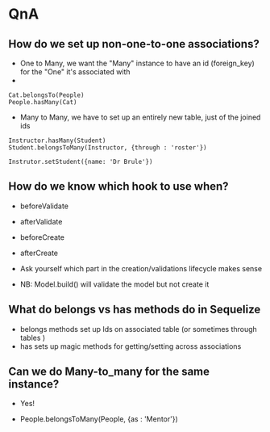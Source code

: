 # QnA


## How do we set up non-one-to-one associations?
- One to Many, we want the "Many" instance to have an id (foreign_key) for the "One" it's associated with
- 
```
Cat.belongsTo(People)
People.hasMany(Cat) 
```

- Many to Many, we have to set up an entirely new table, just of the joined ids

```
Instructor.hasMany(Student)
Student.belongsToMany(Instructor, {through : 'roster'})

Instrutor.setStudent({name: 'Dr Brule'})
```

## How do we know which hook to use when?

- beforeValidate
- afterValidate
- beforeCreate
- afterCreate

- Ask yourself which part in the creation/validations lifecycle makes sense
- NB: Model.build() will validate the model but not create it

## What do belongs vs has methods do in Sequelize
- belongs methods set up Ids on associated table (or sometimes through tables )
- has sets up magic methods for getting/setting across associations


## Can we do Many-to_many for the same instance?
- Yes!

- People.belongsToMany(People, {as : 'Mentor'})



